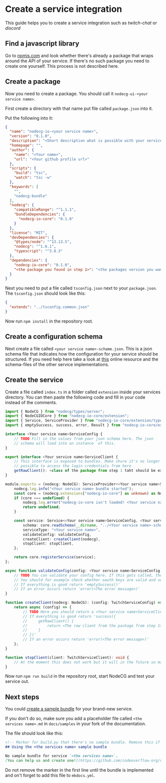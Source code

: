 # Create a service integration

This guide helps you to create a service integration such as *twitch-chat* or *discord*

## Find a javascript library

Go to [npmjs.com](https://www.npmjs.com/) and look whether there's already a package that wraps around the API of your service. If there's no such package you need to create one yourself. This process is not described here.

## Create a package

Now you need to create a package. You should call it `nodecg-ui-<your service name>`.

First create a directory with that name put file called `package.json` into it.

Put the following into it: 

```json
{
  "name": "nodecg-io-<your service name>",
  "version": "0.1.0",
  "description": "<Short description what is possible with your service.>",
  "homepage": "",
  "author": {
    "name": "<Your name>",
    "url": "<Your github profile url>"
  },
  "scripts": {
    "build": "tsc",
    "watch": "tsc -w"
  },
  "keywords": [
    "",
    "nodecg-bundle"
  ],
  "nodecg": {
    "compatibleRange": "^1.1.1",
    "bundleDependencies": {
      "nodecg-io-core": "0.1.0"
    }
  },
  "license": "MIT",
  "devDependencies": {
    "@types/node": "^13.13.5",
    "nodecg": "^1.6.1",
    "typescript": "^3.8.3"
  },
  "dependencies": {
    "nodecg-io-core": "0.1.0",
    "<the package you found in step 1>": "<the packages version you wan't to use>"
  }
}
```

Next you need to put a file called `tsconfig.json` next to your `package.json`. The `tsconfig.json` should look like this:

```json
{
  "extends": "../tsconfig.common.json"
}
```

Now run `npm install` in the repository root.

## Create a configuration schema

Next create a file called `<your service name>-schame.json`. This is a json schema file that indicates how the configuration for your service should be structured. If you need help here take a look at [this](https://json-schema.org/understanding-json-schema/) online resource and the schema-files of the other service implementations.

## Create the service

Create a file called `index.ts` in a folder called `extension` inside your services directory. You can then paste the following code and fill in your code instead of the comments.

```typescript
import { NodeCG } from "nodecg/types/server";
import { NodeCGIOCore } from "nodecg-io-core/extension";
import { Service, ServiceProvider } from "nodecg-io-core/extension/types";
import { emptySuccess, success, error, Result } from "nodecg-io-core/extension/utils/result";

interface <Your service name>ServiceConfig {
    // TODO Fill in the values from your json schema here. The json
    // schema will load into an instance  of this.
}

export interface <Your service name>ServiceClient {
    // This interface is exposed to bundles. Make shure it's no longer
    // possible to access the login credentials from here
    getRawClient(): <class of the package from step 1 taht should be exposed to bundles>;
}

module.exports = (nodecg: NodeCG): ServiceProvider<<Your service name>ServiceClient> | undefined => {
    nodecg.log.info("<Your service name> bundle started");
    const core = (nodecg.extensions["nodecg-io-core"] as unknown) as NodeCGIOCore | undefined;
    if (core === undefined) {
        nodecg.log.error("nodecg-io-core isn't loaded! <Your service name> bundle won't function without it.");
        return undefined;
    }

    const service: Service<<Your service name>ServiceConfig, <Your service name>ServiceClient> = {
        schema: core.readSchema(__dirname, "../<Your service name>-schema.json"),
        serviceType: "<Your service name>",
        validateConfig: validateConfig,
        createClient: createClient(nodecg),
        stopClient: stopClient,
    };

    return core.registerService(service);
};

async function validateConfig(config: <Your service name>ServiceConfig): Promise<Result<void>> {
    // TODO You can validate your config here. If this gets called, the schema is correct.
    // You should for example check whether oauth keys are valid and servers are online here
    // If everything is good return 'emptySuccess()'
    // If an error occurs return 'error(<The error message>)'
}

function createClient(nodecg: NodeCG): (config: TwitchServiceConfig) => Promise<Result<TwitchServiceClient>> {
    return async (config) => {
        // TODO Here you should return a <Your service name>ServiceClient that is exposed to bundles.
        // If everything is good return 'success({
        //     getRawClient() {
        //         return <The raw client from the package from step 1>
        //     }
        // })'
        // If an error occurs return 'error(<The error message>)'
    };
}

function stopClient(client: TwitchServiceClient): void {
    // At the moment this does not work but it will in the future so make shure you disconnect everything here.
}
```

Now run `npm run build` in the repository root, start NodeCG and test your service out.

## Next steps

You could [create a sample bundle](create_sample.md) for your brand-new service.

If you don't do so, make sure you add a placeholder file called `<the services name>.md` in `docs/samples` in your fork of the documentation.
 
The file should look like this:
 
```markdown
<!-- Marker for build.py that there's no sample bundle. Remove this if you created one -->
## Using the <the services name> sample bundle

No sample bundle for service `<the services name>`.  
[You can help us and create one!](https://github.com/codeoverflow-org/nodecg-io/blob/master/docs/docs/contribute.md)
```

Do not remove the marker in the first line until the bundle is implemented and on't forget to add this file to `mkdocs.yml`.